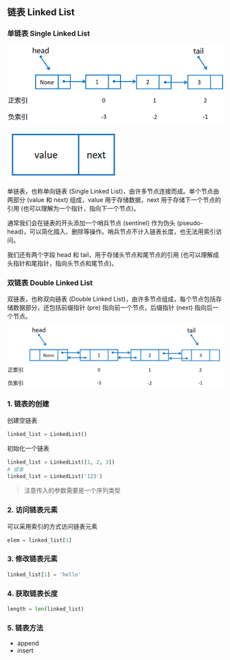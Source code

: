 ## 链表 Linked List

### 单链表 Single Linked List

![](./img/1.png)

![](./img/2.png)

单链表，也称单向链表 (Single Linked List)，由许多节点连接而成。单个节点由两部分 (value 和 next) 组成，value 用于存储数据，next 用于存储下一个节点的引用 (也可以理解为一个指针，指向下一个节点)。

通常我们会在链表的开头添加一个哨兵节点 (sentinel) 作为伪头 (pseudo-head)，可以简化插入、删除等操作。哨兵节点不计入链表长度，也无法用索引访问。

我们还有两个字段 head 和 tail，用于存储头节点和尾节点的引用 (也可以理解成头指针和尾指针，指向头节点和尾节点)。





### 双链表 Double Linked List

 双链表，也称双向链表 (Double Linked List)，由许多节点组成，每个节点包括存储数据部分，还包括前缀指针 (pre) 指向前一个节点，后缀指针 (next) 指向后一个节点。

![](.\img\3.png)

### 1. 链表的创建

创建空链表

```python
linked_list = LinkedList()
```

初始化一个链表

```python
linked_list = LinkedList([1, 2, 3])
# 或者
linked_list = LinkedList('123')
```

> 注意传入的参数需要是一个序列类型



### 2. 访问链表元素

可以采用索引的方式访问链表元素

```python
elem = linked_list[1]
```



### 3. 修改链表元素

```python
linked_list[1] = 'hello'
```



### 4. 获取链表长度

```python
length = len(linked_list)
```



### 5. 链表方法

- append
- insert

